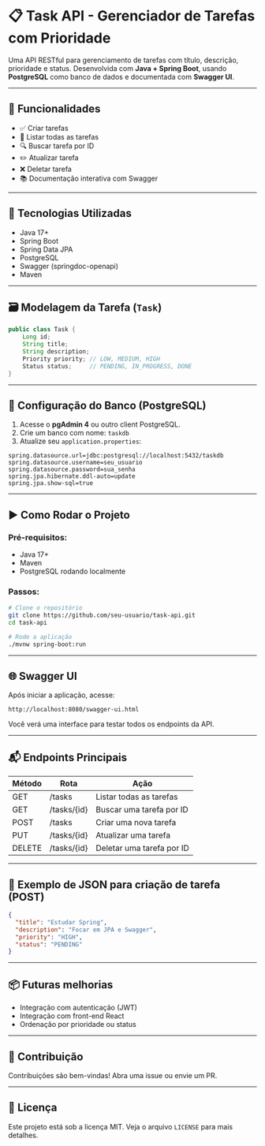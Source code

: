 # 📋 Task API - Gerenciador de Tarefas com Prioridade

Uma API RESTful para gerenciamento de tarefas com título, descrição, prioridade e status. Desenvolvida com **Java + Spring Boot**, usando **PostgreSQL** como banco de dados e documentada com **Swagger UI**.

---

## 🚀 Funcionalidades

- ✅ Criar tarefas
- 📄 Listar todas as tarefas
- 🔍 Buscar tarefa por ID
- ✏️ Atualizar tarefa
- ❌ Deletar tarefa
- 📚 Documentação interativa com Swagger

---

## 🧰 Tecnologias Utilizadas

- Java 17+
- Spring Boot
- Spring Data JPA
- PostgreSQL
- Swagger (springdoc-openapi)
- Maven

---

## 🗃️ Modelagem da Tarefa (`Task`)

```java
public class Task {
    Long id;
    String title;
    String description;
    Priority priority; // LOW, MEDIUM, HIGH
    Status status;     // PENDING, IN_PROGRESS, DONE
}
```

---

## 💾 Configuração do Banco (PostgreSQL)

1. Acesse o **pgAdmin 4** ou outro client PostgreSQL.
2. Crie um banco com nome: `taskdb`
3. Atualize seu `application.properties`:

```properties
spring.datasource.url=jdbc:postgresql://localhost:5432/taskdb
spring.datasource.username=seu_usuario
spring.datasource.password=sua_senha
spring.jpa.hibernate.ddl-auto=update
spring.jpa.show-sql=true
```

---

## ▶️ Como Rodar o Projeto

### Pré-requisitos:

- Java 17+
- Maven
- PostgreSQL rodando localmente

### Passos:

```bash
# Clone o repositório
git clone https://github.com/seu-usuario/task-api.git
cd task-api

# Rode a aplicação
./mvnw spring-boot:run
```

---

## 🌐 Swagger UI

Após iniciar a aplicação, acesse:

```
http://localhost:8080/swagger-ui.html
```

Você verá uma interface para testar todos os endpoints da API.

---

## 📬 Endpoints Principais

| Método | Rota          | Ação                        |
|--------|---------------|-----------------------------|
| GET    | /tasks        | Listar todas as tarefas     |
| GET    | /tasks/{id}   | Buscar uma tarefa por ID    |
| POST   | /tasks        | Criar uma nova tarefa       |
| PUT    | /tasks/{id}   | Atualizar uma tarefa        |
| DELETE | /tasks/{id}   | Deletar uma tarefa por ID   |

---

## 🧪 Exemplo de JSON para criação de tarefa (POST)

```json
{
  "title": "Estudar Spring",
  "description": "Focar em JPA e Swagger",
  "priority": "HIGH",
  "status": "PENDING"
}
```

---

## 📦 Futuras melhorias

- Integração com autenticação (JWT)
- Integração com front-end React
- Ordenação por prioridade ou status

---

## 🤝 Contribuição

Contribuições são bem-vindas! Abra uma issue ou envie um PR.

---

## 📄 Licença

Este projeto está sob a licença MIT. Veja o arquivo `LICENSE` para mais detalhes.
